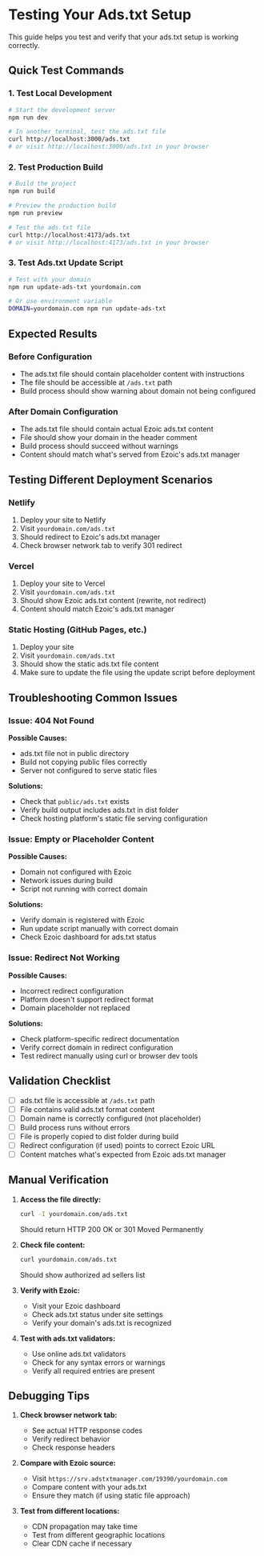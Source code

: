# Testing Your Ads.txt Setup

This guide helps you test and verify that your ads.txt setup is working correctly.

## Quick Test Commands

### 1. Test Local Development
```bash
# Start the development server
npm run dev

# In another terminal, test the ads.txt file
curl http://localhost:3000/ads.txt
# or visit http://localhost:3000/ads.txt in your browser
```

### 2. Test Production Build
```bash
# Build the project
npm run build

# Preview the production build
npm run preview

# Test the ads.txt file
curl http://localhost:4173/ads.txt
# or visit http://localhost:4173/ads.txt in your browser
```

### 3. Test Ads.txt Update Script
```bash
# Test with your domain
npm run update-ads-txt yourdomain.com

# Or use environment variable
DOMAIN=yourdomain.com npm run update-ads-txt
```

## Expected Results

### Before Configuration
- The ads.txt file should contain placeholder content with instructions
- The file should be accessible at `/ads.txt` path
- Build process should show warning about domain not being configured

### After Domain Configuration
- The ads.txt file should contain actual Ezoic ads.txt content
- File should show your domain in the header comment
- Build process should succeed without warnings
- Content should match what's served from Ezoic's ads.txt manager

## Testing Different Deployment Scenarios

### Netlify
1. Deploy your site to Netlify
2. Visit `yourdomain.com/ads.txt`
3. Should redirect to Ezoic's ads.txt manager
4. Check browser network tab to verify 301 redirect

### Vercel
1. Deploy your site to Vercel
2. Visit `yourdomain.com/ads.txt`
3. Should show Ezoic ads.txt content (rewrite, not redirect)
4. Content should match Ezoic's ads.txt manager

### Static Hosting (GitHub Pages, etc.)
1. Deploy your site
2. Visit `yourdomain.com/ads.txt`
3. Should show the static ads.txt file content
4. Make sure to update the file using the update script before deployment

## Troubleshooting Common Issues

### Issue: 404 Not Found
**Possible Causes:**
- ads.txt file not in public directory
- Build not copying public files correctly
- Server not configured to serve static files

**Solutions:**
- Check that `public/ads.txt` exists
- Verify build output includes ads.txt in dist folder
- Check hosting platform's static file serving configuration

### Issue: Empty or Placeholder Content
**Possible Causes:**
- Domain not configured with Ezoic
- Network issues during build
- Script not running with correct domain

**Solutions:**
- Verify domain is registered with Ezoic
- Run update script manually with correct domain
- Check Ezoic dashboard for ads.txt status

### Issue: Redirect Not Working
**Possible Causes:**
- Incorrect redirect configuration
- Platform doesn't support redirect format
- Domain placeholder not replaced

**Solutions:**
- Check platform-specific redirect documentation
- Verify correct domain in redirect configuration
- Test redirect manually using curl or browser dev tools

## Validation Checklist

- [ ] ads.txt file is accessible at `/ads.txt` path
- [ ] File contains valid ads.txt format content
- [ ] Domain name is correctly configured (not placeholder)
- [ ] Build process runs without errors
- [ ] File is properly copied to dist folder during build
- [ ] Redirect configuration (if used) points to correct Ezoic URL
- [ ] Content matches what's expected from Ezoic ads.txt manager

## Manual Verification

1. **Access the file directly:**
   ```bash
   curl -I yourdomain.com/ads.txt
   ```
   Should return HTTP 200 OK or 301 Moved Permanently

2. **Check file content:**
   ```bash
   curl yourdomain.com/ads.txt
   ```
   Should show authorized ad sellers list

3. **Verify with Ezoic:**
   - Visit your Ezoic dashboard
   - Check ads.txt status under site settings
   - Verify your domain's ads.txt is recognized

4. **Test with ads.txt validators:**
   - Use online ads.txt validators
   - Check for any syntax errors or warnings
   - Verify all required entries are present

## Debugging Tips

1. **Check browser network tab:**
   - See actual HTTP response codes
   - Verify redirect behavior
   - Check response headers

2. **Compare with Ezoic source:**
   - Visit `https://srv.adstxtmanager.com/19390/yourdomain.com`
   - Compare content with your ads.txt
   - Ensure they match (if using static file approach)

3. **Test from different locations:**
   - CDN propagation may take time
   - Test from different geographic locations
   - Clear CDN cache if necessary